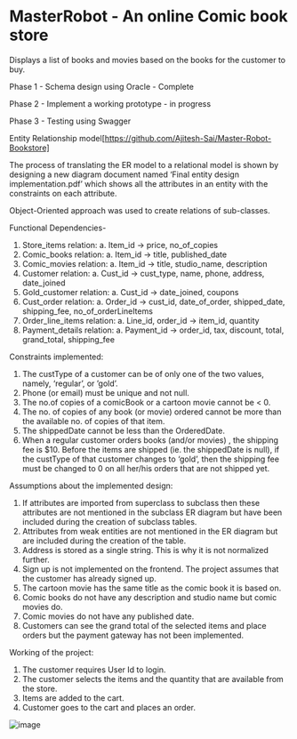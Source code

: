 # MasterRobot - An online Comic book store

Displays a list of books and movies based on the books for the customer to buy. 

Phase 1 - Schema design using Oracle - Complete

Phase 2 - Implement a working prototype - in progress

Phase 3 - Testing using Swagger 

Entity Relationship model[https://github.com/Ajitesh-Sai/Master-Robot-Bookstore]


The process of translating the ER model to a relational model is shown by designing a new diagram document named ‘Final entity design implementation.pdf’ which shows all the attributes in an entity with the constraints on each attribute. 

Object-Oriented approach was used to create relations of sub-classes.

Functional Dependencies-
1.	Store_items relation:
a.	Item_id -> price, no_of_copies
2.	Comic_books relation:
a.	Item_id -> title, published_date
3.	Comic_movies relation:
a.	Item_id -> title, studio_name, description
4.	Customer relation:
a.	Cust_id -> cust_type, name, phone, address, date_joined
5.	Gold_customer relation:
a.	Cust_id -> date_joined, coupons
6.	Cust_order relation:
a.	Order_id -> cust_id, date_of_order, shipped_date, shipping_fee, no_of_orderLineItems
7.	Order_line_items relation:
a.	Line_id, order_id -> item_id, quantity
8.	Payment_details relation:
a.	Payment_id -> order_id, tax, discount, total, grand_total, shipping_fee

Constraints implemented:

1.	The custType of a customer can be of only one of the two values, namely, ‘regular’, or ’gold’.
2.	Phone (or email) must be unique and not null.
3.	The no.of copies of a comicBook or a cartoon movie cannot be < 0.
4.	The no. of copies of any book (or movie) ordered cannot be more than the available no. of copies of that item.
5.	The shippedDate cannot be less than the OrderedDate.
6.	When a regular customer orders books (and/or movies) , the shipping fee is $10. Before the items are shipped (ie. the shippedDate is null), if the custType of that customer changes to ‘gold’, then the shipping fee must be changed to 0 on all her/his orders that are not shipped yet.

Assumptions about the implemented design:

1.	If attributes are imported from superclass to subclass then these attributes are not mentioned in the subclass ER diagram but have been included during the creation of subclass tables.
2.	Attributes from weak entities are not mentioned in the ER diagram but are included during the creation of the table. 
3.	Address is stored as a single string. This is why it is not normalized further. 
4.	Sign up is not implemented on the frontend. The project assumes that the customer has already signed up. 
5.	The cartoon movie has the same title as the comic book it is based on. 
6.	Comic books do not have any description and studio name but comic movies do. 
7.	Comic movies do not have any published date.
8.	Customers can see the grand total of the selected items and place orders but the payment gateway has not been implemented.

Working of the project:

1.	The customer requires User Id to login. 
2.	The customer selects the items and the quantity that are available from the store.
3.	Items are added to the cart.
4.	Customer goes to the cart and places an order.


![image](https://user-images.githubusercontent.com/32493050/207116258-5cfb2585-23ef-4be1-92ee-b23ff34b5b2f.png)
